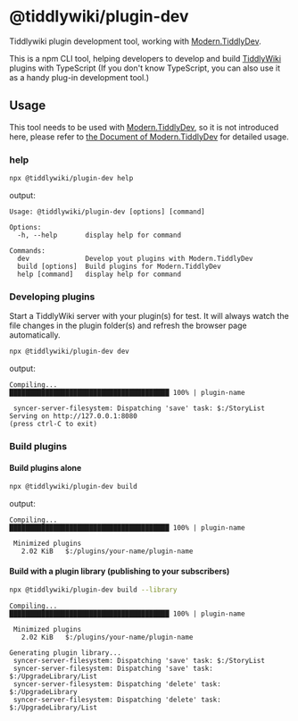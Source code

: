 # @tiddlywiki/plugin-dev

Tiddlywiki plugin development tool, working with [Modern.TiddlyDev](https://github.com/tiddly-gittly/Modern.TiddlyDev).

This is a npm CLI tool, helping developers to develop and build [TiddlyWiki](https://tiddlywiki.com) plugins with TypeScript (If you don't know TypeScript, you can also use it as a handy plug-in development tool.)

## Usage

This tool needs to be used with [Modern.TiddlyDev](https://github.com/tiddly-gittly/Modern.TiddlyDev), so it is not introduced here, please refer to [the Document of Modern.TiddlyDev](https://tiddly-gittly.github.io/Modern.TiddlyDev) for detailed usage.

### help

```bash
npx @tiddlywiki/plugin-dev help
```

output:

```
Usage: @tiddlywiki/plugin-dev [options] [command]

Options:
  -h, --help       display help for command

Commands:
  dev              Develop yout plugins with Modern.TiddlyDev
  build [options]  Build plugins for Modern.TiddlyDev
  help [command]   display help for command
```

### Developing plugins

Start a TiddlyWiki server with your plugin(s) for test. It will always watch the file changes in the plugin folder(s) and refresh the browser page automatically.

```bash
npx @tiddlywiki/plugin-dev dev
```

output:

```
Compiling...
████████████████████████████████████████ 100% | plugin-name

 syncer-server-filesystem: Dispatching 'save' task: $:/StoryList
Serving on http://127.0.0.1:8080
(press ctrl-C to exit)
```

### Build plugins

#### Build plugins alone

```bash
npx @tiddlywiki/plugin-dev build
```

output:

```
Compiling...
████████████████████████████████████████ 100% | plugin-name

 Minimized plugins
   2.02 KiB   $:/plugins/your-name/plugin-name
```

#### Build with a plugin library (publishing to your subscribers)

```bash
npx @tiddlywiki/plugin-dev build --library
```

```
Compiling...
████████████████████████████████████████ 100% | plugin-name

 Minimized plugins
   2.02 KiB   $:/plugins/your-name/plugin-name

Generating plugin library...
 syncer-server-filesystem: Dispatching 'save' task: $:/StoryList
 syncer-server-filesystem: Dispatching 'save' task: $:/UpgradeLibrary/List
 syncer-server-filesystem: Dispatching 'delete' task: $:/UpgradeLibrary
 syncer-server-filesystem: Dispatching 'delete' task: $:/UpgradeLibrary/List
```
